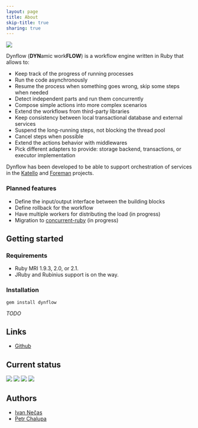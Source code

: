 ```yaml
---
layout: page
title: About
skip-title: true
sharing: true
---
```


<div id="big_logo" class="well"><img src="/images/logo-flat.png"></div>

Dynflow (**DYN**amic work**FLOW**) is a workflow engine
written in Ruby that allows to:

-   Keep track of the progress of running processes
-   Run the code asynchronously
-   Resume the process when something goes wrong, skip some steps when needed
-   Detect independent parts and run them concurrently
-   Compose simple actions into more complex scenarios
-   Extend the workflows from third-party libraries
-   Keep consistency between local transactional database and
    external services
-   Suspend the long-running steps, not blocking the thread pool
-   Cancel steps when possible
-   Extend the actions behavior with middlewares
-   Pick different adapters to provide: storage backend, transactions, or executor implementation

Dynflow has been developed to be able to support orchestration of services in the
[Katello](http://katello.org) and [Foreman](http://theforeman.org/) projects.

### Planned features

-   Define the input/output interface between the building blocks
-   Define rollback for the workflow
-   Have multiple workers for distributing the load (in progress)
-   Migration to [concurrent-ruby](http://concurrent-ruby.com) (in progress)

## Getting started

### Requirements

-   Ruby MRI 1.9.3, 2.0, or 2.1.
-   JRuby and Rubinius support is on the way.

### Installation

`gem install dynflow`

*TODO*

## Links

-   [Github](https://github.com/dynflow/dynflow)

## Current status

![](https://img.shields.io/travis/Dynflow/dynflow/master.svg?style=flat)
![](https://img.shields.io/github/issues/Dynflow/dynflow.svg?style=flat)
![](https://img.shields.io/gem/v/dynflow.svg?style=flat)
![](https://img.shields.io/badge/license-MIT-brightgreen.svg?style=flat)

## Authors

-   [Ivan Nečas](https://github.com/iNecas)
-   [Petr Chalupa](http://blog.pitr.ch)
